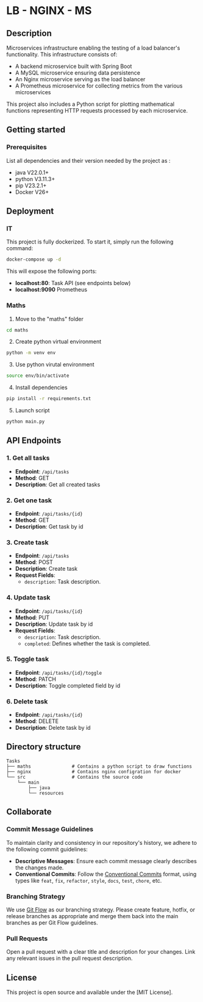 # LB - NGINX - MS
## Description
Microservices infrastructure enabling the testing of a load balancer's functionality. This infrastructure consists of:
- A backend microservice built with Spring Boot
- A MySQL microservice ensuring data persistence
- An Nginx microservice serving as the load balancer
- A Prometheus microservice for collecting metrics from the various microservices

This project also includes a Python script for plotting mathematical functions representing HTTP requests processed by each microservice.
## Getting started
### Prerequisites
List all dependencies and their version needed by the project as :
- java V22.0.1+
- python V3.11.3+
- pip V23.2.1+
- Docker V26+
## Deployment
### IT
This project is fully dockerized. To start it, simply run the following command:
```bash
docker-compose up -d
```
This will expose the following ports:
- **localhost:80**: Task API (see endpoints below)
- **localhost:9090** Prometheus
### Maths
1. Move to the "maths" folder
```bash
cd maths
```
2. Create python virtual environment
```bash
python -m venv env
```
3. Use python virutal environment
```bash
source env/bin/activate
```
4. Install dependencies
``` bash
pip install -r requirements.txt  
```
5. Launch script
```bash
python main.py
```
## API Endpoints
### 1. Get all tasks
- **Endpoint**: `/api/tasks`
- **Method**: GET
- **Description**: Get all created tasks
### 2. Get one task
- **Endpoint**: `/api/tasks/{id}`
- **Method**: GET
- **Description**: Get task by id
### 3. Create task
- **Endpoint**: `/api/tasks`
- **Method**: POST
- **Description**: Create task
- **Request Fields**:
  - `description`: Task description.
### 4. Update task
- **Endpoint**: `/api/tasks/{id}`
- **Method**: PUT
- **Description**: Update task by id
- **Request Fields**:
  - `description`: Task description.
  - `completed`: Defines whether the task is completed.
### 5. Toggle task
- **Endpoint**: `/api/tasks/{id}/toggle`
- **Method**: PATCH
- **Description**: Toggle completed field by id
### 6. Delete task
- **Endpoint**: `/api/tasks/{id}`
- **Method**: DELETE
- **Description**: Delete task by id

## Directory structure
```console
Tasks
├── maths               # Contains a python script to draw functions
├── nginx               # Contains nginx configration for docker
└── src                 # Contains the source code
    └── main            
        ├── java
        └── resources
```
## Collaborate
### Commit Message Guidelines
To maintain clarity and consistency in our repository's history, we adhere to the following commit guidelines:
- **Descriptive Messages**: Ensure each commit message clearly describes the changes made.
- **Conventional Commits**: Follow the [Conventional Commits](https://www.conventionalcommits.org/) format, using types like `feat`, `fix`, `refactor`, `style`, `docs`, `test`, `chore`, etc.
### Branching Strategy
We use [Git Flow](https://nvie.com/posts/a-successful-git-branching-model/) as our branching strategy. Please create feature, hotfix, or release branches as appropriate and merge them back into the main branches as per Git Flow guidelines.
### Pull Requests
Open a pull request with a clear title and description for your changes. Link any relevant issues in the pull request description.
## License
This project is open source and available under the [MIT License].
